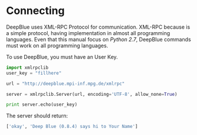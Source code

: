 # Connecting

DeepBlue uses XML-RPC Protocol for communication. XML-RPC because is a simple protocol, having implementation in almost all programming languages. Even that this manual focus on *Python 2.7*, DeepBlue commands must work on all programming languages. 

To use DeepBlue, you must have an User Key.


```python
import xmlrpclib
user_key = "fillhere"

url = "http://deepblue.mpi-inf.mpg.de/xmlrpc"

server = xmlrpclib.Server(url, encoding='UTF-8', allow_none=True)

print server.echo(user_key)
```

The server should return:

```python
['okay', 'Deep Blue (0.8.4) says hi to Your Name']
```